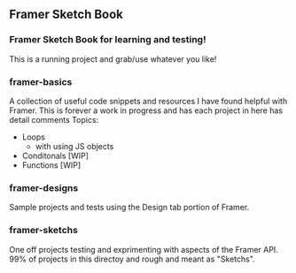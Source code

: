 ## Framer Sketch Book

### Framer Sketch Book for learning and testing!
This is a running project and grab/use whatever you like!

### framer-basics
A collection of useful code snippets and resources I have found helpful with Framer. This is forever a work in progress and has each project in here has detail comments
Topics:
- Loops
  - with using JS objects
- Conditonals [WIP]
- Functions [WIP]

### framer-designs
Sample projects and tests using the Design tab portion of Framer.

### framer-sketchs
One off projects testing and exprimenting with aspects of the Framer API. 99% of projects in this directoy and rough and meant as "Sketchs".
